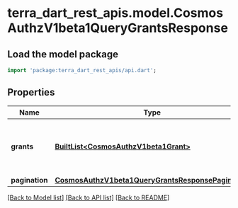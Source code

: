 # terra_dart_rest_apis.model.CosmosAuthzV1beta1QueryGrantsResponse

## Load the model package
```dart
import 'package:terra_dart_rest_apis/api.dart';
```

## Properties
Name | Type | Description | Notes
------------ | ------------- | ------------- | -------------
**grants** | [**BuiltList&lt;CosmosAuthzV1beta1Grant&gt;**](CosmosAuthzV1beta1Grant.md) | authorizations is a list of grants granted for grantee by granter. | [optional] 
**pagination** | [**CosmosAuthzV1beta1QueryGrantsResponsePagination**](CosmosAuthzV1beta1QueryGrantsResponsePagination.md) |  | [optional] 

[[Back to Model list]](../README.md#documentation-for-models) [[Back to API list]](../README.md#documentation-for-api-endpoints) [[Back to README]](../README.md)


